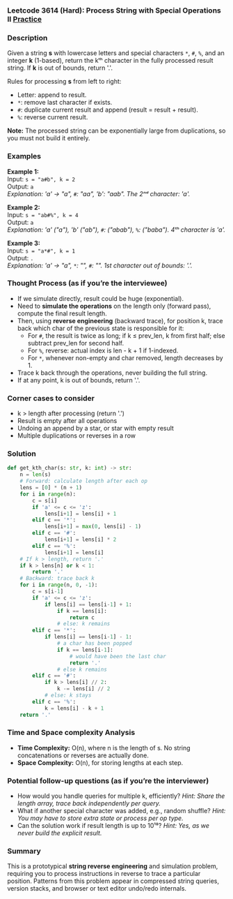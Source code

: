 ### Leetcode 3614 (Hard): Process String with Special Operations II [Practice](https://leetcode.com/problems/process-string-with-special-operations-ii)

### Description  
Given a string **s** with lowercase letters and special characters `*`, `#`, `%`, and an integer **k** (1-based), return the kᵗʰ character in the fully processed result string. If **k** is out of bounds, return '.'.

Rules for processing **s** from left to right:
- Letter: append to result.
- `*`: remove last character if exists.
- `#`: duplicate current result and append (result = result + result).
- `%`: reverse current result.

**Note:** The processed string can be exponentially large from duplications, so you must not build it entirely. 

### Examples  

**Example 1:**  
Input: `s = "a#b", k = 2`  
Output: `a`  
*Explanation: 'a' → "a", `#`: "aa", 'b': "aab". The 2ⁿᵈ character: 'a'.*

**Example 2:**  
Input: `s = "ab#%", k = 4`  
Output: `a`  
*Explanation: 'a' ("a"), 'b' ("ab"), `#`: ("abab"), `%`: ("baba"). 4ᵗʰ character is 'a'.*

**Example 3:**  
Input: `s = "a*#", k = 1`  
Output: `.`  
*Explanation: 'a' → "a", `*`: "", `#`: "". 1st character out of bounds: '.'.*


### Thought Process (as if you’re the interviewee)  
- If we simulate directly, result could be huge (exponential).
- Need to **simulate the operations** on the length only (forward pass), compute the final result length.
- Then, using **reverse engineering** (backward trace), for position k, trace back which char of the previous state is responsible for it:
    - For `#`, the result is twice as long; if k ≤ prev_len, k from first half; else subtract prev_len for second half.
    - For `%`, reverse: actual index is len - k + 1 if 1-indexed.
    - For `*`, whenever non-empty and char removed, length decreases by 1.
- Trace k back through the operations, never building the full string.
- If at any point, k is out of bounds, return '.'.

### Corner cases to consider  
- k > length after processing (return '.')
- Result is empty after all operations
- Undoing an append by a star, or star with empty result
- Multiple duplications or reverses in a row


### Solution

```python
def get_kth_char(s: str, k: int) -> str:
    n = len(s)
    # Forward: calculate length after each op
    lens = [0] * (n + 1)
    for i in range(n):
        c = s[i]
        if 'a' <= c <= 'z':
            lens[i+1] = lens[i] + 1
        elif c == '*':
            lens[i+1] = max(0, lens[i] - 1)
        elif c == '#':
            lens[i+1] = lens[i] * 2
        elif c == '%':
            lens[i+1] = lens[i]
    # If k > length, return '.'
    if k > lens[n] or k < 1:
        return '.'
    # Backward: trace back k
    for i in range(n, 0, -1):
        c = s[i-1]
        if 'a' <= c <= 'z':
            if lens[i] == lens[i-1] + 1:
                if k == lens[i]:
                    return c
                # else: k remains
        elif c == '*':
            if lens[i] == lens[i-1] - 1:
                # a char has been popped
                if k == lens[i-1]:
                    # would have been the last char
                    return '.'
                # else k remains
        elif c == '#':
            if k > lens[i] // 2:
                k -= lens[i] // 2
            # else: k stays
        elif c == '%':
            k = lens[i] - k + 1
    return '.'
```

### Time and Space complexity Analysis  
- **Time Complexity:** O(n), where n is the length of s. No string concatenations or reverses are actually done.
- **Space Complexity:** O(n), for storing lengths at each step.


### Potential follow-up questions (as if you’re the interviewer)  
- How would you handle queries for multiple k, efficiently?
  *Hint: Share the length array, trace back independently per query.*
- What if another special character was added, e.g., random shuffle?
  *Hint: You may have to store extra state or process per op type.*
- Can the solution work if result length is up to 10¹⁸?
  *Hint: Yes, as we never build the explicit result.*

### Summary
This is a prototypical **string reverse engineering** and simulation problem, requiring you to process instructions in reverse to trace a particular position. Patterns from this problem appear in compressed string queries, version stacks, and browser or text editor undo/redo internals.